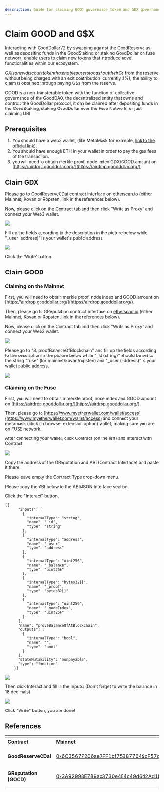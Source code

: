 ```yaml
---
description: Guide for claiming GOOD governance token and GDX governance token
---
```


# Claim GOOD and G$X

Interacting with GoodDollarV2 by swapping against the GoodReserve as well as depositing funds in the GoodStaking or staking GoodDollar on fuse network, enable users to claim new tokens that introduce novel functionalities within our ecosystem.

G$X is a new discount token that enables users to cash out their G$s from the reserve without being charged with an exit contribution (currently 3%), the ability to claim is obtained through buying G$s from the reserve.

GOOD is a non-transferable token with the function of collective governance of the GoodDAO, the decentralized entity that owns and controls the GoodDollar protocol, it can be claimed after depositing funds in the GoodStaking, staking GoodDollar over the Fuse Network, or just claiming UBI.

## Prerequisites

1. You should have a web3 wallet, (like MetaMask for example, [link to the official link](https://www.google.com/url?q=https://metamask.io/\&sa=D\&source=editors\&ust=1634809220729000\&usg=AOvVaw3sIQw4vzOnSgl4wX-4lv4E)).
2. You should have enough ETH in your wallet in order to pay the gas fees of the transaction.
3. you will need to obtain merkle proof, node index GDX/GOOD amount on [https://airdrop.gooddollar.org/](https://airdrop.gooddollar.org/).

## Claim GDX

Please go to GoodReserveCDai contract interface on [etherscan.io](https://etherscan.io) (either Mainnet, Kovan or Ropsten, link in the references below).

Now, please click on the Contract tab and then click "Write as Proxy" and connect your Web3 wallet.

![](<../.gitbook/assets/image (1).png>)

Fill up the fields according to the description in the picture below while "\_user (address)" is your wallet's public address.

![](<../.gitbook/assets/Screenshot 2021-09-30 at 12.31.15.png>)

Click the 'Write' button.

## Claim GOOD

### Claiming on the Mainnet

First, you will need to obtain merkle proof, node index and GOOD amount on [https://airdrop.gooddollar.org/](https://airdrop.gooddollar.org/).

Then, please go to GReputation contract interface on [etherscan.io](https://etherscan.io) (either Mainnet, Kovan or Ropsten, link in the references below).

Now, please click on the Contract tab and then click "Write as Proxy" and connect your Web3 wallet.

![](<../.gitbook/assets/image (1).png>)

Please go to "8. proofBalanceOfBlockchain" and fill up the fields according to the description in the picture below while "\_id (string)" should be set to the string "fuse" (for mainnet/kovan/ropsten) and "\_user (address)" is your wallet public address.

![](<../.gitbook/assets/Screenshot 2021-10-04 at 15.43.32.png>)

### Claiming on the Fuse

First, you will need to obtain a merkle proof, node index and GOOD amount on [https://airdrop.gooddollar.org/](https://airdrop.gooddollar.org/)

Then, please go to [https://www.myetherwallet.com/wallet/access](https://www.myetherwallet.com/wallet/access) and connect your metamask (click on browser extension option) wallet, making sure you are on FUSE network.

After connecting your wallet, click Contract (on the left) and Interact with Contract.

![](<../.gitbook/assets/Screenshot 2021-10-04 at 15.28.16.png>)

Copy the address of the GReputation and ABI (Contract Interface) and paste it there.

Please leave empty the Contract Type drop-down menu.

Please copy the ABI below to the ABI/JSON Interface section.

Click the "Interact" button.

```
[{
      "inputs": [
        {
          "internalType": "string",
          "name": "_id",
          "type": "string"
        },
        {
          "internalType": "address",
          "name": "_user",
          "type": "address"
        },
        {
          "internalType": "uint256",
          "name": "_balance",
          "type": "uint256"
        },
        {
          "internalType": "bytes32[]",
          "name": "_proof",
          "type": "bytes32[]"
        },
        {
          "internalType": "uint256",
          "name": "_nodeIndex",
          "type": "uint256"
        }
      ],
      "name": "proveBalanceOfAtBlockchain",
      "outputs": [
        {
          "internalType": "bool",
          "name": "",
          "type": "bool"
        }
      ],
      "stateMutability": "nonpayable",
      "type": "function"
    }]
```

![](<../.gitbook/assets/Screenshot 2021-10-04 at 15.29.30.png>)

Then click Interact and fill in the inputs: (Don't forget to write the balance in 18 decimals)

![](<../.gitbook/assets/Screenshot 2021-10-04 at 15.32.32.png>)

Click "Write" button, you are done!

## References <a href="#h.upoh0nurgire" id="h.upoh0nurgire"></a>

<table><thead><tr><th width="228"></th><th></th><th></th><th></th></tr></thead><tbody><tr><td><strong>Contract</strong></td><td><strong>Mainnet</strong></td><td><strong>Kovan</strong></td><td><strong>Ropsten</strong></td></tr><tr><td><strong>GoodReserveCDai</strong></td><td><a href="https://etherscan.io/address/0x6C35677206ae7FF1bf753877649cF57cC30D1c42">0x6C35677206ae7FF1bf753877649cF57cC30D1c42</a></td><td><a href="https://kovan.etherscan.io/address/0xbe4fe98c9c4c0a8f3681c34c94ce2e462da5fc89">https://kovan.etherscan.io/address/0xbe4fe98c9c4c0a8f3681c34c94ce2e462da5fc89</a></td><td>Did not released yet</td></tr><tr><td><strong>GReputation (GOOD)</strong></td><td><a href="https://etherscan.io/address/0x3A9299BE789ac3730e4E4c49d6d2Ad1b8BC34DFf">0x3A9299BE789ac3730e4E4c49d6d2Ad1b8BC34DFf</a></td><td><a href="https://kovan.etherscan.io/address/0xef0c1e6f98e433d81ae3e6611944bc06e533a47b">https://kovan.etherscan.io/address/0xef0c1e6f98e433d81ae3e6611944bc06e533a47b</a></td><td>Did not released yet</td></tr></tbody></table>

